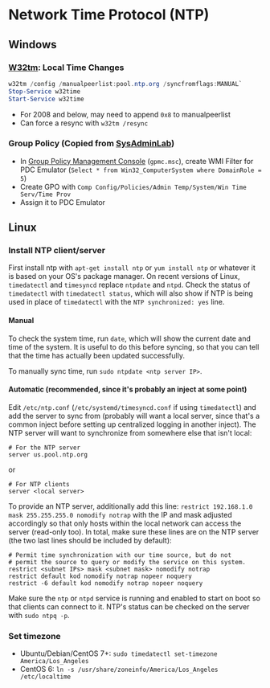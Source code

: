 # Network Time Protocol (NTP)

## Windows
### [W32tm][w32tm]: Local Time Changes

```powershell
w32tm /config /manualpeerlist:pool.ntp.org /syncfromflags:MANUAL`
Stop-Service w32time
Start-Service w32time
```

* For 2008 and below, may need to append `0x8` to manualpeerlist
* Can force a resync with `w32tm /resync`

[w32tm]: https://technet.microsoft.com/en-us/library/ff799054.aspx

### Group Policy (Copied from [SysAdminLab][SysAL])
* In [Group Policy Management Console][gpmc] (`gpmc.msc`), create WMI Filter for
  PDC Emulator (`Select * from Win32_ComputerSystem where DomainRole = 5`)
* Create GPO with
  `Comp Config/Policies/Admin Temp/System/Win Time Serv/Time Prov`
* Assign it to PDC Emulator

[gpmc]: https://technet.microsoft.com/en-us/library/cc754347(v=ws.11).aspx
[SysAL]: http://www.sysadminlab.net/windows/configuring-ntp-on-windows-using-gpo

## Linux
### Install NTP client/server

First install ntp with `apt-get install ntp` or `yum install ntp` or whatever
it is based on your OS's package manager. On recent versions of Linux,
`timedatectl` and `timesyncd` replace `ntpdate` and `ntpd`. Check the status of
`timedatectl` with `timedatectl status`, which will also show if NTP is being
used in place of `timedatectl` with the `NTP synchronized: yes` line.

#### Manual

To check the system time, run `date`, which will show the current date and time
of the system. It is useful to do this before syncing, so that you can tell
that the time has actually been updated successfully.

To manually sync time, run `sudo ntpdate <ntp server IP>`.

#### Automatic (recommended, since it's probably an inject at some point)

Edit `/etc/ntp.conf` (`/etc/systemd/timesyncd.conf` if using `timedatectl`) and
add the server to sync from (probably will want a local server, since that's a
common inject before setting up centralized logging in another inject). The NTP
server will want to synchronize from somewhere else that isn't local:

    # For the NTP server
    server us.pool.ntp.org

or

    # For NTP clients
    server <local server>

To provide an NTP server, additionally add this line: `restrict 192.168.1.0
mask 255.255.255.0 nomodify notrap` with the IP and mask adjusted accordingly
so that only hosts within the local network can access the server (read-only
too). In total, make sure these lines are on the NTP server (the two last lines
should be included by default):

    # Permit time synchronization with our time source, but do not
    # permit the source to query or modify the service on this system.
    restrict <subnet IPs> mask <subnet mask> nomodify notrap
    restrict default kod nomodify notrap nopeer noquery
    restrict -6 default kod nomodify notrap nopeer noquery

Make sure the `ntp` or `ntpd` service is running and enabled to start on boot so
that clients can connect to it. NTP's status can be checked on the server with
`sudo ntpq -p`.

### Set timezone

* Ubuntu/Debian/CentOS 7+: `sudo timedatectl set-timezone America/Los_Angeles`
* CentOS 6: `ln -s /usr/share/zoneinfo/America/Los_Angeles /etc/localtime`
